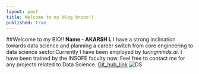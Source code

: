 ```yaml
---
layout: post
title: Welcome to my blog brooo!!
published: true
---
```

##Welcome to my BIO!!
**Name - AKARSH L**
I have a strong inclination towards data science and planning a career switch from core engineering to data science sector.Currently I have been employed by _turingminds.ai_. I have been trained by the INSOFE faculty now. Feel free to contact me for any projects related to Data Science.
[Git_hub_link](https://github.com/akarshpyr/akarshpyr.git "Click on the link to explore DS projects")
![DS]({{site.baseurl}}/https://d1m75rqqgidzqn.cloudfront.net/wp-data/2019/09/11134058/What-is-data-science-2.jpg)
